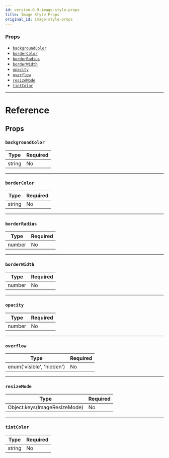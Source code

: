```yaml
---
id: version-0.9-image-style-props
title: Image Style Props
original_id: image-style-props
---
```

### Props

- [`backgroundColor`](image-style-props.md#backgroundcolor)
- [`borderColor`](image-style-props.md#bordercolor)
- [`borderRadius`](image-style-props.md#borderradius)
- [`borderWidth`](image-style-props.md#borderwidth)
- [`opacity`](image-style-props.md#opacity)
- [`overflow`](image-style-props.md#overflow)
- [`resizeMode`](image-style-props.md#resizemode)
- [`tintColor`](image-style-props.md#tintcolor)






---

# Reference

## Props

### `backgroundColor`



| Type | Required |
| - | - |
| string | No |




---

### `borderColor`



| Type | Required |
| - | - |
| string | No |




---

### `borderRadius`



| Type | Required |
| - | - |
| number | No |




---

### `borderWidth`



| Type | Required |
| - | - |
| number | No |




---

### `opacity`



| Type | Required |
| - | - |
| number | No |




---

### `overflow`



| Type | Required |
| - | - |
| enum('visible', 'hidden') | No |




---

### `resizeMode`



| Type | Required |
| - | - |
| Object.keys(ImageResizeMode) | No |




---

### `tintColor`



| Type | Required |
| - | - |
| string | No |






